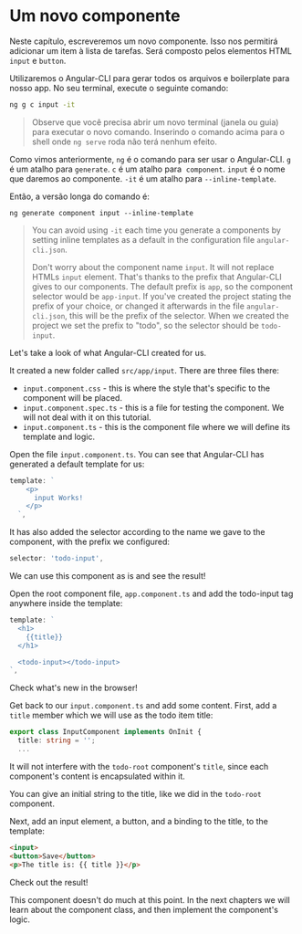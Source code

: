 # Um novo componente

Neste capítulo, escreveremos um novo componente. Isso nos permitirá adicionar um item à lista de tarefas. Será composto pelos elementos HTML `input` e `button`.

Utilizaremos o Angular-CLI para gerar todos os arquivos e boilerplate para nosso app. No seu terminal, execute o seguinte comando:

```cmd
ng g c input -it
```

> Observe que você precisa abrir um novo terminal (janela ou guia) para executar
> o novo comando. Inserindo o comando acima para o shell onde `ng serve` roda
> não terá nenhum efeito.

Como vimos anteriormente, `ng` é o comando para ser usar o Angular-CLI. `g` é um atalho para `generate`. `c` é um atalho para  `component`. `input` é o nome que daremos ao componente. `-it` é um atalho para `--inline-template`.

Então, a versão longa do comando é:

```
ng generate component input --inline-template
```

> You can avoid using `-it` each time you generate a components by setting inline templates as a default in the configuration file `angular-cli.json`.
>
> Don't worry about the component name `input`. It will not replace HTMLs `input` element. That's thanks to the prefix that Angular-CLI gives to our components. The default prefix is `app`, so the component selector would be `app-input`. If you've created the project stating the prefix of your choice, or changed it afterwards in the file `angular-cli.json`, this will be the prefix of the selector. When we created the project we set the prefix to "todo", so the selector should be `todo-input`.

Let's take a look of what Angular-CLI created for us.

It created a new folder called `src/app/input`. There are three files there:

* `input.component.css` - this is where the style that's specific to the component will be placed.
* `input.component.spec.ts` - this is a file for testing the component. We will not deal with it on this tutorial.
* `input.component.ts` - this is the component file where we will define its template and logic.

Open the file `input.component.ts`. You can see that Angular-CLI has generated a default template for us:

```js
template: `
    <p>
      input Works!
    </p>
  `,
```

It has also added the selector according to the name we gave to the component, with the prefix we configured:

```js
selector: 'todo-input',
```

We can use this component as is and see the result!

Open the root component file, `app.component.ts` and add the todo-input tag anywhere inside the template:

```js
template: `
  <h1>
    {{title}}
  </h1>

  <todo-input></todo-input>
`,
```

Check what's new in the browser!

Get back to our `input.component.ts` and add some content. First, add a `title` member which we will use as the todo item title:

```ts
export class InputComponent implements OnInit {
  title: string = '';
  ...
```

It will not interfere with the `todo-root` component's `title`, since each component's content is encapsulated within it.

You can give an initial string to the title, like we did in the `todo-root` component.

Next, add an input element, a button, and a binding to the title, to the template:

```html
<input>
<button>Save</button>
<p>The title is: {{ title }}</p>
```

Check out the result!

This component doesn't do much at this point. In the next chapters we will learn about the component class, and then implement the component's logic.

